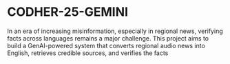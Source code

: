 # CODHER-25-GEMINI
In an era of increasing misinformation, especially in regional news, verifying facts across languages remains a major challenge. This project aims to build a GenAI-powered system that converts regional audio news into English, retrieves credible sources, and verifies the facts 
